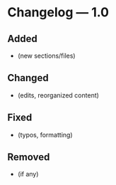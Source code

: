 # Changelog — 1.0
## Added
- (new sections/files)

## Changed
- (edits, reorganized content)

## Fixed
- (typos, formatting)

## Removed
- (if any)